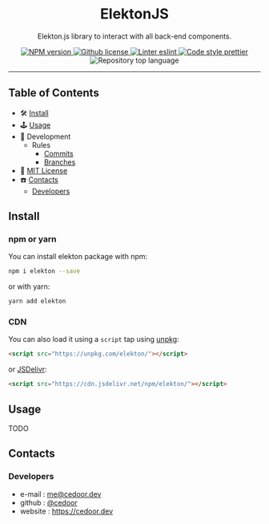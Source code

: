 <p align="center">
    <h1 align="center">
        ElektonJS 
    </h1>
    <p align="center">Elekton.js library to interact with all back-end components.</p>
</p>

<p align="center">
    <a href="https://www.npmjs.com/package/elekton" target="_blank">
        <img alt="NPM version" src="https://img.shields.io/npm/v/elekton?style=flat-square">
    </a>
    <a href="https://github.com/cedoor/elekton.js/blob/master/LICENSE" target="_blank">
        <img alt="Github license" src="https://img.shields.io/github/license/cedoor/elekton.js.svg?style=flat-square">
    </a>
    <a href="https://eslint.org/" target="_blank">
        <img alt="Linter eslint" src="https://img.shields.io/badge/linter-eslint-8080f2?style=flat-square&logo=eslint">
    </a>
    <a href="https://prettier.io/" target="_blank">
        <img alt="Code style prettier" src="https://img.shields.io/badge/code%20style-prettier-f8bc45?style=flat-square&logo=prettier">
    </a>
    <img alt="Repository top language" src="https://img.shields.io/github/languages/top/cedoor/elekton.js?style=flat-square&logo=typescript">
</p>

---

## Table of Contents

-   🛠 [Install](#install)
-   🕹 [Usage](#usage)
-   🔬 Development
    -   Rules
        -   [Commits](https://github.com/cedoor/cedoor/tree/main/git#commits-rules)
        -   [Branches](https://github.com/cedoor/cedoor/tree/main/git#branch-rules)
-   🧾 [MIT License](https://github.com/cedoor/elekton.js/blob/master/LICENSE)
-   ☎️ [Contacts](#contacts)
    -   [Developers](#developers)

## Install

### npm or yarn

You can install elekton package with npm:

```bash
npm i elekton --save
```

or with yarn:

```bash
yarn add elekton
```

### CDN

You can also load it using a `script` tap using [unpkg](https://unpkg.com/):

```html
<script src="https://unpkg.com/elekton/"></script>
```

or [JSDelivr](https://www.jsdelivr.com/):

```html
<script src="https://cdn.jsdelivr.net/npm/elekton/"></script>
```

## Usage

TODO

## Contacts

### Developers

-   e-mail : me@cedoor.dev
-   github : [@cedoor](https://github.com/cedoor)
-   website : https://cedoor.dev
